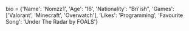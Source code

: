 bio = {'Name': 'Nomzz1', 'Age': '16', 'Nationality': "Bri'ish", 'Games': ['Valorant', 'Minecraft', 'Overwatch'], 'Likes': 'Programming', 'Favourite Song': 'Under The Radar by FOALS'}
<!---
Nomzz1/Nomzz1 is a ✨ special ✨ repository because its `README.md` (this file) appears on your GitHub profile.
You can click the Preview link to take a look at your changes.
--->
